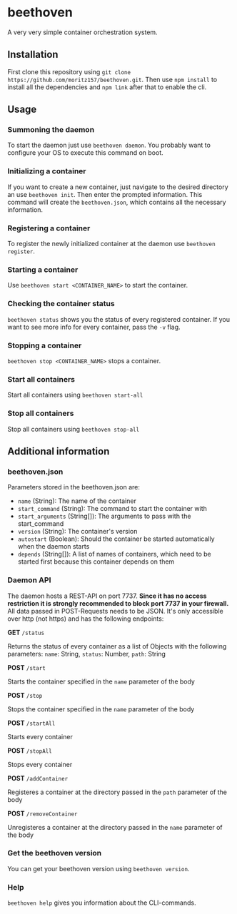 # beethoven
A very very simple container orchestration system.

## Installation
First clone this repository using `git clone https://github.com/moritz157/beethoven.git`. Then use `npm install` to install all the dependencies and `npm link` after that to enable the cli.

## Usage
### Summoning the daemon
To start the daemon just use `beethoven daemon`. You probably want to configure your OS to execute this command on boot.

### Initializing a container
If you want to create a new container, just navigate to the desired directory an use `beethoven init`. Then enter the prompted information. This command will create the `beethoven.json`, which contains all the necessary information.

### Registering a container
To register the newly initialized container at the daemon use `beethoven register`.

### Starting a container
Use `beethoven start <CONTAINER_NAME>` to start the container.

### Checking the container status
`beethoven status` shows you the status of every registered container. If you want to see more info for every container, pass the `-v` flag.

### Stopping a container
`beethoven stop <CONTAINER_NAME>` stops a container.

### Start all containers
Start all containers using `beethoven start-all`

### Stop all containers
Stop all containers using `beethoven stop-all`

## Additional information
### beethoven.json
Parameters stored in the beethoven.json are:
- `name` (String): The name of the container
- `start_command` (String): The command to start the container with
- `start_arguments` (String[]): The arguments to pass with the start_command
- `version` (String): The container's version
- `autostart` (Boolean): Should the container be started automatically when the daemon starts
- `depends` (String[]): A list of names of containers, which need to be started first because this container depends on them

### Daemon API
The daemon hosts a REST-API on port 7737. **Since it has no access restriction it is strongly recommended to block port 7737 in your firewall.** All data passed in POST-Requests needs to be JSON. It's only accessible over http (not https) and has the following endpoints:

**GET** `/status`

Returns the status of every container as a list of Objects with the following parameters: `name`: String, `status`: Number, `path`: String

**POST** `/start`

Starts the container specified in the `name` parameter of the body

**POST** `/stop`

Stops the container specified in the `name` parameter of the body

**POST** `/startAll`

Starts every container

**POST** `/stopAll`

Stops every container

**POST** `/addContainer`

Registeres a container at the directory passed in the `path` parameter of the body

**POST** `/removeContainer`

Unregisteres a container at the directory passed in the `name` parameter of the body

### Get the beethoven version
You can get your beethoven version using `beethoven version`.

### Help
`beethoven help` gives you information about the CLI-commands.